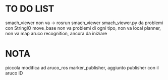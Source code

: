 # TO DO LIST
smach_viewer non va -> rosrun smach_viewer smach_viewer.py da problemi con StringIO
move_base non va problemi di ogni tipo, non va local planner, non va map
aruco recognition, ancora da iniziare

# NOTA
piccola modifica ad aruco_ros marker_publisher, aggiunto publisher con il aruco ID
